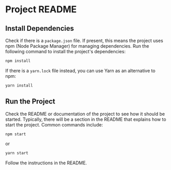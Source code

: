 # Project README

## Install Dependencies

Check if there is a `package.json` file. If present, this means the project uses npm (Node Package Manager) for managing dependencies. Run the following command to install the project's dependencies:

```bash
npm install
```

If there is a `yarn.lock` file instead, you can use Yarn as an alternative to npm:

```bash
yarn install
```

## Run the Project

Check the README or documentation of the project to see how it should be started. Typically, there will be a section in the README that explains how to start the project. Common commands include:

```bash
npm start
```

or

```bash
yarn start
```

Follow the instructions in the README.


